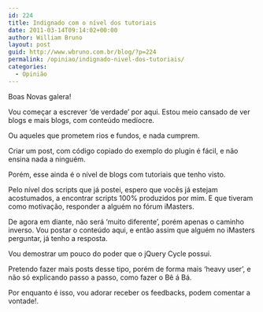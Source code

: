 ```yaml
---
id: 224
title: Indignado com o nível dos tutoriais
date: 2011-03-14T09:14:02+00:00
author: William Bruno
layout: post
guid: http://www.wbruno.com.br/blog/?p=224
permalink: /opiniao/indignado-nivel-dos-tutoriais/
categories:
  - Opinião
---
```

Boas Novas galera!

Vou começar a escrever &#8216;de verdade&#8217; por aqui. Estou meio cansado de ver blogs e mais blogs, com conteúdo medíocre.
  
Ou aqueles que prometem rios e fundos, e nada cumprem.

Criar um post, com código copiado do exemplo do plugin é fácil, e não ensina nada a ninguém.
  
Porém, esse ainda é o nível de blogs com tutoriais que tenho visto.

Pelo nível dos scripts que já postei, espero que vocês já estejam acostumados, a encontrar scripts 100% produzidos por mim. E que tiveram como motivação, responder a alguém no fórum iMasters.

De agora em diante, não será &#8216;muito diferente&#8217;, porém apenas o caminho inverso. Vou postar o conteúdo aqui, e então assim que alguém no iMasters perguntar, já tenho a resposta.

Vou demostrar um pouco do poder que o jQuery Cycle possui.
  
Pretendo fazer mais posts desse tipo, porém de forma mais &#8216;heavy user&#8217;, e não só explicando passo a passo, como fazer o Bê á Bá.

Por enquanto é isso, vou adorar receber os feedbacks, podem comentar a vontade!.